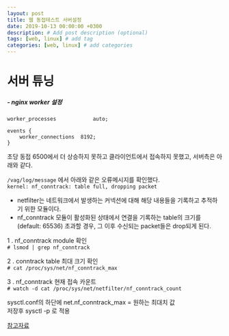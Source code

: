```yaml
---
layout: post
title: 웹 동접테스트 서버설정
date: 2019-10-13 00:00:00 +0300
description: # Add post description (optional)
tags: [web, linux] # add tag
categories: [web, linux] # add categories
---
```


# 서버 튜닝

##### - nginx worker 설정
```
worker_processes            auto;

events {
    worker_connections  8192;
}
```

초당 동접 6500에서 더 상승하지 못하고 클라이언트에서 접속하지 못했고, 서버측은 아래와 같다.

`/vag/log/message` 에서 아래와 같은 오류메시지를 확인했다.<br>
`kernel: nf_conntrack: table full, dropping packet` 

- netfilter는 네트워크에서 발생하는 커넥션에 대해 해당 내용들을 기록하고 추적하기 위한 모듈이다.
- nf_conntrack 모듈이 활성화된 상태에서 연결을 기록하는 table의 크기를(default: 65536) 초과할 경우, 그 이후 수신되는 packet들은 drop되게 된다.

1 . nf_conntrack module 확인<br>
`# lsmod | grep nf_conntrack`

2 . conntrack table 최대 크기 확인<br>
`# cat /proc/sys/net/nf_conntrack_max`


3 . nf_conntrack 현재 접속 카운트<br>
`# watch -d cat /proc/sys/net/netfilter/nf_conntrack_count`

sysctl.conf의 하단에 net.nf_conntrack_max = 원하는 최대치 값<br>
저장후 sysctl -p 로 적용

[참고자료](https://medium.com/naver-cloud-platform/nf-conntrack-full%EB%A1%9C-%EC%9D%B8%ED%95%9C-packet-drop-%EB%8C%80%EC%9D%91-2586146e6714)
